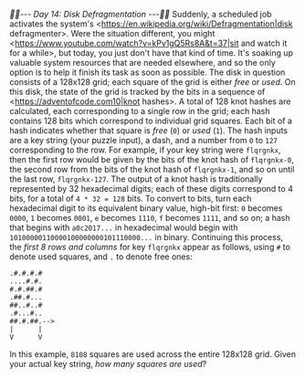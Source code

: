 *:calendar::calendar:--- Day 14: Disk Defragmentation ---:calendar::calendar:*
Suddenly, a scheduled job activates the system's <https://en.wikipedia.org/wiki/Defragmentation|disk defragmenter>. Were the situation different, you might <https://www.youtube.com/watch?v=kPv1gQ5Rs8A&t=37|sit and watch it for a while>, but today, you just don't have that kind of time. It's soaking up valuable system resources that are needed elsewhere, and so the only option is to help it finish its task as soon as possible.
The disk in question consists of a 128x128 grid; each square of the grid is either *free* or *used*. On this disk, the state of the grid is tracked by the bits in a sequence of <https://adventofcode.com10|knot hashes>.
A total of 128 knot hashes are calculated, each corresponding to a single row in the grid; each hash contains 128 bits which correspond to individual grid squares. Each bit of a hash indicates whether that square is *free* (`0`) or *used* (`1`).
The hash inputs are a key string (your puzzle input), a dash, and a number from `0` to `127` corresponding to the row.  For example, if your key string were `flqrgnkx`, then the first row would be given by the bits of the knot hash of `flqrgnkx-0`, the second row from the bits of the knot hash of `flqrgnkx-1`, and so on until the last row, `flqrgnkx-127`.
The output of a knot hash is traditionally represented by 32 hexadecimal digits; each of these digits correspond to 4 bits, for a total of `4 * 32 = 128` bits. To convert to bits, turn each hexadecimal digit to its equivalent binary value, high-bit first: `0` becomes `0000`, `1` becomes `0001`, `e` becomes `1110`, `f` becomes `1111`, and so on; a hash that begins with `a0c2017...` in hexadecimal would begin with `10100000110000100000000101110000...` in binary.
Continuing this process, the *first 8 rows and columns* for key `flqrgnkx` appear as follows, using `#` to denote used squares, and `.` to denote free ones:
```##.#.#..-->
.#.#.#.#
....#.#.
#.#.##.#
.##.#...
##..#..#
.#...#..
##.#.##.-->
|      |
V      V
```
In this example, `8108` squares are used across the entire 128x128 grid.
Given your actual key string, *how many squares are used*?
